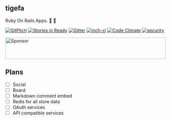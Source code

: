 ## tigefa

Ruby On Rails Apps. :construction: :penguin:

[![GitPitch](https://gitpitch.com/assets/badge.svg)](https://gitpitch.com/tigefa/tigefa/master?t=white)
[![Stories in Ready](https://badge.waffle.io/tigefa/tigefa.png?label=ready&title=Ready)](https://waffle.io/tigefa/tigefa)
[![Gitter](https://badges.gitter.im/Join%20Chat.svg)](https://gitter.im/tigefa/tigefa)
[![inch-ci](http://inch-ci.org/github/tigefa/tigefa.png?branch=master)](http://inch-ci.org/github/tigefa/tigefa)
[![Code Climate](https://codeclimate.com/github/tigefa/tigefa/badges/gpa.svg)](https://codeclimate.com/github/tigefa/tigefa)
[![security](https://hakiri.io/github/tigefa/tigefa/master.svg)](https://hakiri.io/github/tigefa/tigefa/master)

<a target='_blank' rel='nofollow' href='https://app.codesponsor.io/link/BTZLU3yi9JoCAfUGx1Ca5hea/tigefa/tigefa'>
  <img alt='Sponsor' width='100%' height='68' src='https://app.codesponsor.io/embed/BTZLU3yi9JoCAfUGx1Ca5hea/tigefa/tigefa.svg' />
</a>

## Plans

- [ ] Social
- [ ] Board
- [ ] Markdown comment embed
- [ ] Redis for all store data
- [ ] OAuth services
- [ ] API compatible services
